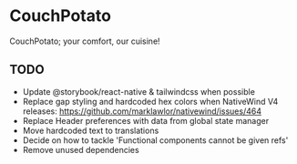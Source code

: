 # CouchPotato

CouchPotato; your comfort, our cuisine!

## TODO

- Update @storybook/react-native & tailwindcss when possible
- Replace gap styling and hardcoded hex colors when NativeWind V4 releases: https://github.com/marklawlor/nativewind/issues/464
- Replace Header preferences with data from global state manager
- Move hardcoded text to translations
- Decide on how to tackle 'Functional components cannot be given refs'
- Remove unused dependencies
